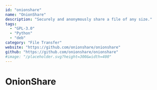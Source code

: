 ```yaml
---
id: "onionshare"
name: "OnionShare"
description: "Securely and anonymously share a file of any size."
tags:
  - "GPL-3.0"
  - "Python"
  - "deb"
category: "File Transfer"
website: "https://github.com/onionshare/onionshare"
github: "https://github.com/onionshare/onionshare"
#image: "/placeholder.svg?height=300&width=400"
---
```


# OnionShare
